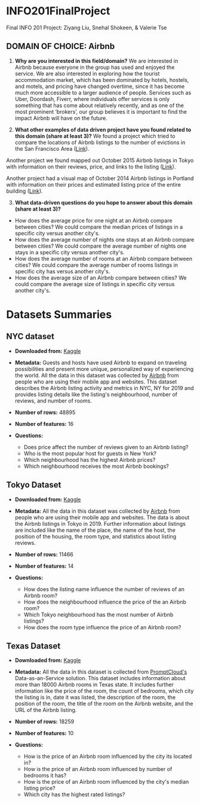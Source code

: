 # INFO201FinalProject
Final INFO 201 Project: Ziyang Liu, Snehal Shokeen, & Valerie Tse

## DOMAIN OF CHOICE: Airbnb

1. **Why are you interested in this field/domain?**
 We are interested in Airbnb because everyone in the group has used and enjoyed the service. We are also interested in exploring how the tourist accommodation market, which has been dominated by hotels, hostels, and motels, and pricing have changed overtime, since it has become much more accessible to a larger audience of people. Services such as Uber, Doordash, Fiverr, where individuals offer services is only something that has come about relatively recently, and as one of the most prominent ‘brokers’, our group believes it is important to find the impact Airbnb will have on the future.

2. **What other examples of data driven project have you found related to this domain (share at least 3)?**
We found a project which tried to compare the locations of Airbnb listings to the number of evictions in the San Francisco Area ([Link](http://www.antievictionmappingproject.net/airbnbmap.html)).

Another project we found mapped out October 2015 Airbnb listings in Tokyo with information on their reviews, price, and links to the listing ([Link](https://fusiontables.google.com/DataSource?docid=19kUwpdecsv40yNlEpjxJQa3V0U_PDdRpwSvAjNSP#map:id=3)).

Another project had a visual map of October 2014 Airbnb listings in Portland with information on their prices and estimated listing price of the entire building ([Link](https://fusiontables.google.com/DataSource?docid=13BbmK0RNt-lkfxITikQPDpGZyL9EfMTxd1owCOll#map:id=3)).

3. **What data-driven questions do you hope to answer about this domain (share at least 3)?**
  - How does the average price for one night at an Airbnb compare between cities? We could compare the median prices of listings in a specific city versus another city's.
  - How does the average number of nights one stays at an Airbnb compare between cities? We could compare the average number of nights one stays in a specific city versus another city's.
  - How does the average number of rooms at an Airbnb compare between cities? We could compare the average number of rooms listings in specific city has versus another city's.
  - How does the average size of an Airbnb compare between cities? We could compare the average size of listings in specific city versus another city's.

# Datasets Summaries
## NYC dataset

  - **Downloaded from:** [Kaggle](https://www.kaggle.com/dgomonov/new-york-city-airbnb-open-data)

  - **Metadata:** Guests and hosts have used Airbnb to expand on traveling possibilities and present more unique, personalized way of experiencing the world. All the data in this dataset was collected by [Airbnb](http://insideairbnb.com/) from people who are using their mobile app and websites. This dataset describes the Airbnb listing activity and metrics in NYC, NY for 2019 and provides listing details like the listing's neighbourhood, number of reviews, and number of rooms.

  - **Number of rows:** 48895

  - **Number of features:** 16

  - **Questions:**
    - Does price affect the number of reviews given to an Airbnb listing?
    - Who is the most popular host for guests in New York?
    - Which neighbourhood has the highest Airbnb prices?
    - Which neighbourhood receives the most Airbnb bookings?

## Tokyo Dataset

  - **Downloaded from:** [Kaggle](https://www.kaggle.com/fuyutaro/tokyo-airbnb-open-data)

  - **Metadata:** All the data in this dataset was collected by [Airbnb](http://insideairbnb.com/) from people who are using their mobile app and websites. The data is about the Airbnb listings in Tokyo in 2019. Further information about listings are included like the name of the place, the name of the host, the position of the housing, the room type, and statistics about listing reviews.

  - **Number of rows:** 11466

  - **Number of features:** 14

  - **Questions:**
    - How does the listing name influence the number of reviews of an Airbnb room?
    - How does the neighbourhood influence the price of the an Airbnb room?
    - Which Tokyo neighbourhood has the most number of Airbnb listings?
    - How does the room type influence the price of an Airbnb room?

## Texas Dataset

  - **Downloaded from:** [Kaggle](https://www.kaggle.com/PromptCloudHQ/airbnb-property-data-from-texas)

  - **Metadata:** All the data in this dataset is collected from [PromptCloud's](https://www.promptcloud.com/) Data-as-an-Service solution. This dataset includes information about more than 18000 Airbnb rooms in Texas state. It includes further information like the price of the room, the count of bedrooms, which city the listing is in, date it was listed, the description of the room, the position of the room, the title of the room on the Airbnb website, and the URL of the Airbnb listing.

  - **Number of rows:** 18259

  - **Number of features:** 10

  - **Questions:**
    - How is the price of an Airbnb room influenced by the city its located in?
    - How is the price of an Airbnb room influenced by number of bedrooms it has?
    - How is the price of an Airbnb room influenced by the city's median listing price?
    - Which city has the highest rated listings?
